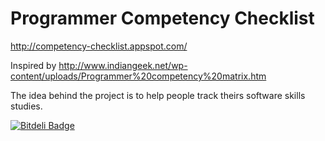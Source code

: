 Programmer Competency Checklist
===============================


http://competency-checklist.appspot.com/


Inspired by http://www.indiangeek.net/wp-content/uploads/Programmer%20competency%20matrix.htm

The idea behind the project is to help people track theirs software skills studies.



[![Bitdeli Badge](https://d2weczhvl823v0.cloudfront.net/RafalSladek/programmer-competency-checklist/trend.png)](https://bitdeli.com/free "Bitdeli Badge")

